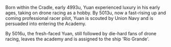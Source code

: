 Born within the Cradle, early 4993u, Yuan experienced luxury in his early ages, taking on drone racing as a hobby. By 5013u, now a fast-rising up and coming professional racer pilot, Yuan is scouted by Union Navy and is persuaded into entering the Academy.

By 5016u, the fresh-faced Yuan, still followed by die-hard fans of drone racing, leaves the academy and is assigned to the ship 'Rio Grande'.
